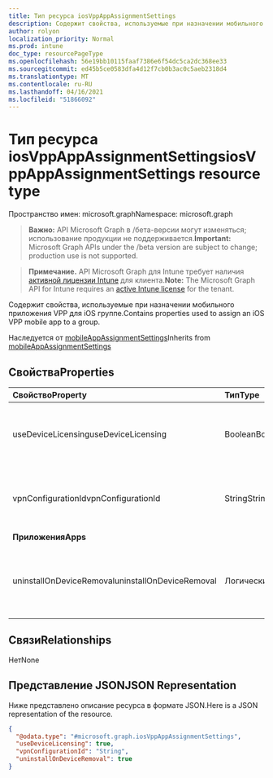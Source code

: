 ```yaml
---
title: Тип ресурса iosVppAppAssignmentSettings
description: Содержит свойства, используемые при назначении мобильного приложения VPP для iOS группе.
author: rolyon
localization_priority: Normal
ms.prod: intune
doc_type: resourcePageType
ms.openlocfilehash: 56e19bb10115faaf7386e6f54dc5ca2dc368ee33
ms.sourcegitcommit: ed45b5ce0583dfa4d12f7cb0b3ac0c5aeb2318d4
ms.translationtype: MT
ms.contentlocale: ru-RU
ms.lasthandoff: 04/16/2021
ms.locfileid: "51866092"
---
```

# <a name="iosvppappassignmentsettings-resource-type"></a><span data-ttu-id="e9736-103">Тип ресурса iosVppAppAssignmentSettings</span><span class="sxs-lookup"><span data-stu-id="e9736-103">iosVppAppAssignmentSettings resource type</span></span>

<span data-ttu-id="e9736-104">Пространство имен: microsoft.graph</span><span class="sxs-lookup"><span data-stu-id="e9736-104">Namespace: microsoft.graph</span></span>

> <span data-ttu-id="e9736-105">**Важно:** API Microsoft Graph в /бета-версии могут изменяться; использование продукции не поддерживается.</span><span class="sxs-lookup"><span data-stu-id="e9736-105">**Important:** Microsoft Graph APIs under the /beta version are subject to change; production use is not supported.</span></span>

> <span data-ttu-id="e9736-106">**Примечание.** API Microsoft Graph для Intune требует наличия [активной лицензии Intune](https://go.microsoft.com/fwlink/?linkid=839381) для клиента.</span><span class="sxs-lookup"><span data-stu-id="e9736-106">**Note:** The Microsoft Graph API for Intune requires an [active Intune license](https://go.microsoft.com/fwlink/?linkid=839381) for the tenant.</span></span>

<span data-ttu-id="e9736-107">Содержит свойства, используемые при назначении мобильного приложения VPP для iOS группе.</span><span class="sxs-lookup"><span data-stu-id="e9736-107">Contains properties used to assign an iOS VPP mobile app to a group.</span></span>


<span data-ttu-id="e9736-108">Наследуется от [mobileAppAssignmentSettings](../resources/intune-shared-mobileappassignmentsettings.md)</span><span class="sxs-lookup"><span data-stu-id="e9736-108">Inherits from [mobileAppAssignmentSettings](../resources/intune-shared-mobileappassignmentsettings.md)</span></span>

## <a name="properties"></a><span data-ttu-id="e9736-109">Свойства</span><span class="sxs-lookup"><span data-stu-id="e9736-109">Properties</span></span>
|<span data-ttu-id="e9736-110">Свойство</span><span class="sxs-lookup"><span data-stu-id="e9736-110">Property</span></span>|<span data-ttu-id="e9736-111">Тип</span><span class="sxs-lookup"><span data-stu-id="e9736-111">Type</span></span>|<span data-ttu-id="e9736-112">Описание</span><span class="sxs-lookup"><span data-stu-id="e9736-112">Description</span></span>|
|:---|:---|:---|
|<span data-ttu-id="e9736-113">useDeviceLicensing</span><span class="sxs-lookup"><span data-stu-id="e9736-113">useDeviceLicensing</span></span>|<span data-ttu-id="e9736-114">Boolean</span><span class="sxs-lookup"><span data-stu-id="e9736-114">Boolean</span></span>|<span data-ttu-id="e9736-115">Указывает, используется ли лицензирование устройств.</span><span class="sxs-lookup"><span data-stu-id="e9736-115">Whether or not to use device licensing.</span></span>|
|<span data-ttu-id="e9736-116">vpnConfigurationId</span><span class="sxs-lookup"><span data-stu-id="e9736-116">vpnConfigurationId</span></span>|<span data-ttu-id="e9736-117">String</span><span class="sxs-lookup"><span data-stu-id="e9736-117">String</span></span>|<span data-ttu-id="e9736-118">ИД конфигурации VPN, применяемой к этому приложению.</span><span class="sxs-lookup"><span data-stu-id="e9736-118">The VPN Configuration Id to apply for this app.</span></span>|
|<span data-ttu-id="e9736-119">**Приложения**</span><span class="sxs-lookup"><span data-stu-id="e9736-119">**Apps**</span></span>|
|<span data-ttu-id="e9736-120">uninstallOnDeviceRemoval</span><span class="sxs-lookup"><span data-stu-id="e9736-120">uninstallOnDeviceRemoval</span></span>|<span data-ttu-id="e9736-121">Логический</span><span class="sxs-lookup"><span data-stu-id="e9736-121">Boolean</span></span>|<span data-ttu-id="e9736-122">Следует ли удалить приложение при удалении устройства из Intune.</span><span class="sxs-lookup"><span data-stu-id="e9736-122">Whether or not to uninstall the app when device is removed from Intune.</span></span>|

## <a name="relationships"></a><span data-ttu-id="e9736-123">Связи</span><span class="sxs-lookup"><span data-stu-id="e9736-123">Relationships</span></span>
<span data-ttu-id="e9736-124">Нет</span><span class="sxs-lookup"><span data-stu-id="e9736-124">None</span></span>

## <a name="json-representation"></a><span data-ttu-id="e9736-125">Представление JSON</span><span class="sxs-lookup"><span data-stu-id="e9736-125">JSON Representation</span></span>
<span data-ttu-id="e9736-126">Ниже представлено описание ресурса в формате JSON.</span><span class="sxs-lookup"><span data-stu-id="e9736-126">Here is a JSON representation of the resource.</span></span>
<!-- {
  "blockType": "resource",
  "@odata.type": "microsoft.graph.iosVppAppAssignmentSettings"
}
-->
``` json
{
  "@odata.type": "#microsoft.graph.iosVppAppAssignmentSettings",
  "useDeviceLicensing": true,
  "vpnConfigurationId": "String",
  "uninstallOnDeviceRemoval": true
}
```




